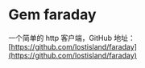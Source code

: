 # Gem faraday
一个简单的 http 客户端，GitHub 地址：[https://github.com/lostisland/faraday](https://github.com/lostisland/faraday)
